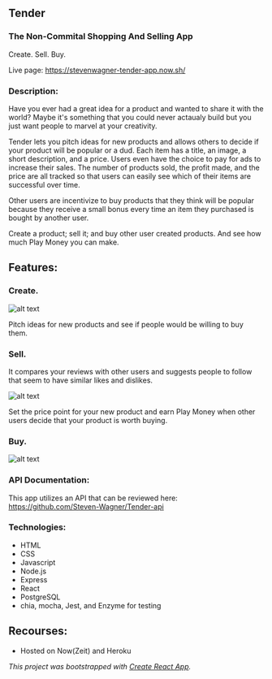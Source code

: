 ## Tender

### The Non-Commital Shopping And Selling App
Create. Sell. Buy.

Live page: https://stevenwagner-tender-app.now.sh/

### Description:

Have you ever had a great idea for a product and wanted to share it with the world? Maybe it's something that you could never actaualy build but you just want people to marvel at your creativity.

Tender lets you pitch ideas for new products and allows others to decide if your product will be popular or a dud. Each item has a title, an image, a short description, and a price. Users even have the choice to pay for ads to increase their sales. The number of products sold, the profit made, and the price are all tracked so that users can easily see which of their items are successful over time.

Other users are incentivize to buy products that they think will be popular because they receive a small bonus every time an item they purchased is bought by another user.

Create a product; sell it; and buy other user created products. And see how much Play Money you can make.

## Features:

### Create.

![alt text](https://i.imgur.com/5zEO1tV.png "Screenshot of Tender Your Products page")

Pitch ideas for new products and see if people would be willing to buy them.

### Sell.

It compares your reviews with other users and suggests people to follow that seem to have similar likes and dislikes.

![alt text](https://i.imgur.com/u1xYLHh.png "Screenshot of products page")

Set the price point for your new product and earn Play Money when other users decide that your product is worth buying.

### Buy.

![alt text](https://i.imgur.com/vE9j76w.png "Shop Products Screenshot")

### API Documentation:

This app utilizes an API that can be reviewed here: https://github.com/Steven-Wagner/Tender-api

### Technologies:

* HTML
* CSS
* Javascript
* Node.js 
* Express 
* React 
* PostgreSQL
* chia, mocha, Jest, and Enzyme for testing

## Recourses:

* Hosted on Now(Zeit) and Heroku

<em>This project was bootstrapped with [Create React App](https://github.com/facebook/create-react-app).</em>
